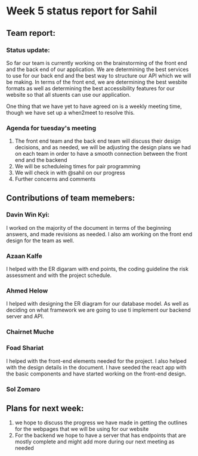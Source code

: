 # Week 5 status report for Sahil

## Team report:
### Status update:
So far our team is currently working on the brainstorming of the front end and the back end of our application. We are determining the best services to use for our back end and the best way to structure our API which we will be making. In terms of the front end, we are determining the best wesbite formats as well as determining the best accessibility features for our website so that all stuents can use our application.

One thing that we have yet to have agreed on is a weekly meeting time, though we have set up a when2meet to resolve this.

### Agenda for tuesday's meeting
1. The front end team and the back end team will discuss their design decisions, and as needed, we will be adjusting the design plans we had on each team in order to have a smooth connection between the front end and the backend
2. We will be scheduleing times for pair programming
3. We will check in with @sahil on our progress
4. Further concerns and comments


## Contributions of team memebers:

### Davin Win Kyi:
I worked on the majority of the document in terms of the beginning answers, and made revisions as needed. I also am working on the front end design for the team as well.

### Azaan Kalfe
I helped with the ER digaram with end points, the coding guideline the risk assessment and with the project schedule.

### Ahmed Helow
I helped with designing the ER diagram for our database model. As well as deciding on what framework we are going to use ti implement our backend server and API. 


### Chairnet Muche


### Foad Shariat
I helped with the front-end elements needed for the project. I also helped with the design details in the document.
I have seeded the react app with the basic components and have started working on the front-end design.


### Sol Zomaro



## Plans for next week:
1. we hope to discuss the progress we have made in getting the outlines for the webpages that we will be using for our website
2. For the backend we hope to have a server that has endpoints that are mostly complete and might add more during our next meeting as needed